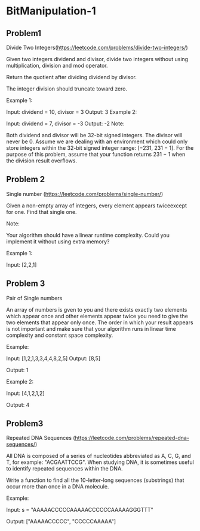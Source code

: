 # BitManipulation-1

## Problem1 

Divide Two Integers(https://leetcode.com/problems/divide-two-integers/)

Given two integers dividend and divisor, divide two integers without using multiplication, division and mod operator.

Return the quotient after dividing dividend by divisor.

The integer division should truncate toward zero.

Example 1:

Input: dividend = 10, divisor = 3
Output: 3
Example 2:

Input: dividend = 7, divisor = -3
Output: -2
Note:

Both dividend and divisor will be 32-bit signed integers.
The divisor will never be 0.
Assume we are dealing with an environment which could only store integers within the 32-bit signed integer range: [−231,  231 − 1]. For the purpose of this problem, assume that your function returns 231 − 1 when the division result overflows.

## Problem 2
Single number (https://leetcode.com/problems/single-number/)

Given a non-empty array of integers, every element appears twiceexcept for one. Find that single one.

Note:

Your algorithm should have a linear runtime complexity. Could you implement it without using extra memory?

Example 1:

Input: [2,2,1]

## Problem 3 
Pair of  Single numbers

 An array of numbers is gven to you and there exists exactly two elements which appear once and other elements appear twice you need to give the two elements that appear only once. The order in which your result appears is not important and make sure that your algorithm runs in linear time complexity and constant space complexity.

Example:

Input:  [1,2,1,3,3,4,4,8,2,5]
Output: [8,5]

Output: 1

Example 2:

Input: [4,1,2,1,2]

Output: 4

## Problem3
Repeated DNA Sequences (https://leetcode.com/problems/repeated-dna-sequences/)

All DNA is composed of a series of nucleotides abbreviated as A, C, G, and T, for example: "ACGAATTCCG". When studying DNA, it is sometimes useful to identify repeated sequences within the DNA.

Write a function to find all the 10-letter-long sequences (substrings) that occur more than once in a DNA molecule.

Example:

Input: s = "AAAAACCCCCAAAAACCCCCCAAAAAGGGTTT"

Output: ["AAAAACCCCC", "CCCCCAAAAA"]
